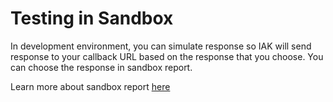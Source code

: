 # Testing in Sandbox

In development environment, you can simulate response so IAK will send response to your callback URL based on the response that you choose. You can choose the response in sandbox report. 

Learn more about sandbox report [here](https://docs.iak.id/docs/developer-documentation/docs/integration/sandbox-report.md)
